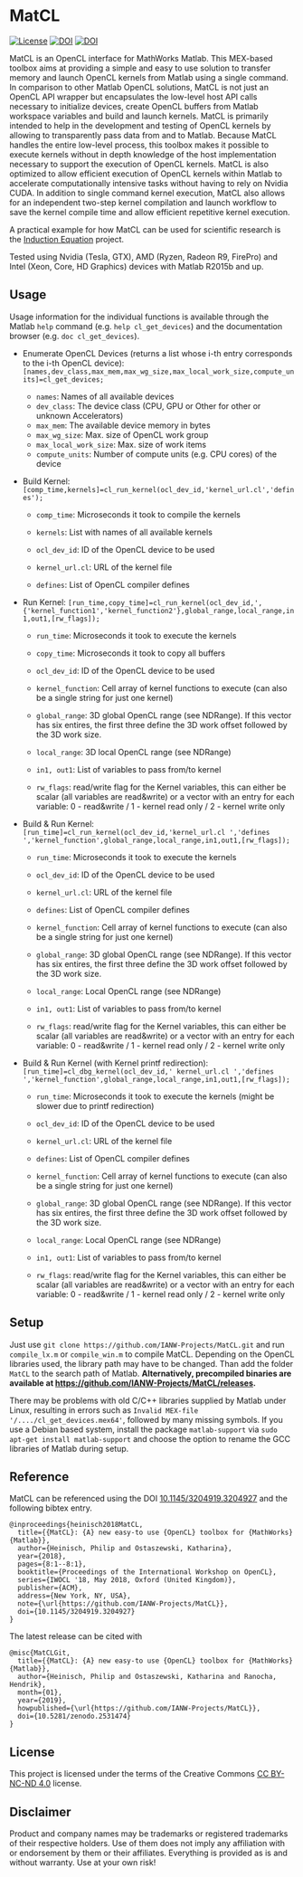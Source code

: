 # MatCL


[![License](https://licensebuttons.net/l/by-nc-nd/3.0/88x31.png)](https://creativecommons.org/licenses/by-nc-nd/4.0/legalcode) 
[![DOI](https://zenodo.org/badge/DOI/10.1145/3204919.3204927.svg)](https://doi.org/10.1145/3204919.3204927)
[![DOI](https://zenodo.org/badge/DOI/10.5281/zenodo.2531474.svg)](https://doi.org/10.5281/zenodo.2531474)


MatCL is an OpenCL interface for MathWorks Matlab. This MEX-based toolbox aims at providing a simple and easy to use solution to transfer memory and launch OpenCL kernels from Matlab using a single command.
In comparison to other Matlab OpenCL solutions, MatCL is not just an OpenCL API wrapper but encapsulates the low-level host API calls necessary to initialize devices, create OpenCL buffers from Matlab workspace variables and build and launch kernels.
MatCL is primarily intended to help in the development and testing of OpenCL kernels by allowing to transparently pass data from and to Matlab.
Because MatCL handles the entire low-level process, this toolbox makes it possible to execute kernels without in depth knowledge of the host implementation necessary to support the execution of OpenCL kernels.
MatCL is also optimized to allow efficient execution of OpenCL kernels within Matlab to accelerate computationally intensive tasks without having to rely on Nvidia CUDA. In addition to single command kernel execution, MatCL also allows for an independent two-step kernel compilation and launch workflow to save the kernel compile time and allow efficient repetitive kernel execution.

A practical example for how MatCL can be used for scientific research is the [Induction Equation](https://github.com/IANW-Projects/InductionEq) project.

Tested using Nvidia (Tesla, GTX), AMD (Ryzen, Radeon R9, FirePro) and Intel (Xeon, Core, HD Graphics) devices with Matlab R2015b and up.

## Usage

 Usage information for the individual functions is available through the Matlab `help` command (e.g. `help cl_get_devices`) and the documentation browser (e.g. `doc cl_get_devices`).

- Enumerate OpenCL Devices (returns a list whose i-th entry corresponds to the i-th OpenCL device):
  `[names,dev_class,max_mem,max_wg_size,max_local_work_size,compute_units]=cl_get_devices;`
  - `names`: Names of all available devices
  - `dev_class`: The device class (CPU, GPU or Other for other or unknown Accelerators)
  - `max_mem`: The available device memory in bytes
  - `max_wg_size`: Max. size of OpenCL work group
  - `max_local_work_size`: Max. size of work items
  - `compute_units`: Number of compute units (e.g. CPU cores) of the device

- Build Kernel:
  `[comp_time,kernels]=cl_run_kernel(ocl_dev_id,'kernel_url.cl','defines');`
  - `comp_time`: Microseconds it took to compile the kernels
  - `kernels`: List with names of all available kernels
  
  - `ocl_dev_id`: ID of the OpenCL device to be used
  - `kernel_url.cl`: URL of the kernel file
  - `defines`: List of OpenCL compiler defines
  
- Run Kernel:
  `[run_time,copy_time]=cl_run_kernel(ocl_dev_id,',{'kernel_function1','kernel_function2'},global_range,local_range,in1,out1,[rw_flags]);`
  - `run_time`: Microseconds it took to execute the kernels
  - `copy_time`: Microseconds it took to copy all buffers
  
  - `ocl_dev_id`: ID of the OpenCL device to be used
  - `kernel_function`: Cell array of kernel functions to execute (can also be a single string for just one kernel)
  - `global_range`: 3D global OpenCL range (see NDRange). If this vector has six entires, the first three define the 3D work offset followed by the 3D work size.
  - `local_range`: 3D local OpenCL range (see NDRange)
  - `in1, out1`: List of variables to pass from/to kernel
  - `rw_flags`: read/write flag for the Kernel variables, this can either be scalar (all variables are read&write) or a vector with an entry for each variable: 0 - read&write / 1 - kernel read only / 2 - kernel write only

- Build & Run Kernel:
  `[run_time]=cl_run_kernel(ocl_dev_id,'kernel_url.cl ','defines ','kernel_function',global_range,local_range,in1,out1,[rw_flags]);`
  - `run_time`: Microseconds it took to execute the kernels
  
  - `ocl_dev_id`: ID of the OpenCL device to be used
  - `kernel_url.cl`: URL of the kernel file
  - `defines`: List of OpenCL compiler defines
  - `kernel_function`: Cell array of kernel functions to execute (can also be a single string for just one kernel)
  - `global_range`: 3D global OpenCL range (see NDRange). If this vector has six entires, the first three define the 3D work offset followed by the 3D work size.
  - `local_range`: Local OpenCL range (see NDRange)
  - `in1, out1`: List of variables to pass from/to kernel
  - `rw_flags`: read/write flag for the Kernel variables, this can either be scalar (all variables are read&write) or a vector with an entry for each variable: 0 - read&write / 1 - kernel read only / 2 - kernel write only

- Build & Run Kernel (with Kernel printf redirection):
  `[run_time]=cl_dbg_kernel(ocl_dev_id,' kernel_url.cl ','defines ','kernel_function',global_range,local_range,in1,out1,[rw_flags]);`
  - `run_time`: Microseconds it took to execute the kernels (might be slower due to printf redirection)
  
  - `ocl_dev_id`: ID of the OpenCL device to be used
  - `kernel_url.cl`: URL of the kernel file
  - `defines`: List of OpenCL compiler defines
  - `kernel_function`: Cell array of kernel functions to execute (can also be a single string for just one kernel)
  - `global_range`: 3D global OpenCL range (see NDRange). If this vector has six entires, the first three define the 3D work offset followed by the 3D work size.
  - `local_range`: Local OpenCL range (see NDRange)
  - `in1, out1`: List of variables to pass from/to kernel
  - `rw_flags`: read/write flag for the Kernel variables, this can either be scalar (all variables are read&write) or a vector with an entry for each variable: 0 - read&write / 1 - kernel read only / 2 - kernel write only


## Setup

Just use `git clone https://github.com/IANW-Projects/MatCL.git` and run `compile_lx.m` or `compile_win.m` to compile MatCL. Depending on the OpenCL libraries used, the library path may have to be changed.
Than add the folder `MatCL` to the search path of Matlab. 
**Alternatively, precompiled binaries are available at https://github.com/IANW-Projects/MatCL/releases.**

There may be problems with old C/C++ libraries supplied by Matlab under Linux, resulting in errors such as
`Invalid MEX-file '/..../cl_get_devices.mex64'`, followed by many missing symbols. If you use
a Debian based system, install the package `matlab-support` via `sudo apt-get install matlab-support`
and choose the option to rename the GCC libraries of Matlab during setup.


## Reference

MatCL can be referenced using the DOI [10.1145/3204919.3204927](https://doi.org/10.1145/3204919.3204927)
and the following bibtex entry.
```
@inproceedings{heinisch2018MatCL,
  title={{MatCL}: {A} new easy-to use {OpenCL} toolbox for {MathWorks} {Matlab}},
  author={Heinisch, Philip and Ostaszewski, Katharina},
  year={2018},
  pages={8:1--8:1},
  booktitle={Proceedings of the International Workshop on OpenCL},
  series={IWOCL '18, May 2018, Oxford (United Kingdom)},
  publisher={ACM},
  address={New York, NY, USA},
  note={\url{https://github.com/IANW-Projects/MatCL}},
  doi={10.1145/3204919.3204927}
}
```
The latest release can be cited with
```
@misc{MatCLGit,
  title={{MatCL}: {A} new easy-to use {OpenCL} toolbox for {MathWorks} {Matlab}},
  author={Heinisch, Philip and Ostaszewski, Katharina and Ranocha, Hendrik},
  month={01},
  year={2019},
  howpublished={\url{https://github.com/IANW-Projects/MatCL}},
  doi={10.5281/zenodo.2531474}
}
```
 ## License

This project is licensed under the terms of the Creative Commons [CC BY-NC-ND 4.0](https://creativecommons.org/licenses/by-nc-nd/4.0/legalcode) license.


 ## Disclaimer

Product and company names may be trademarks or registered trademarks of their respective holders.
Use of them does not imply any affiliation with or endorsement by them or their affiliates.
Everything is provided as is and without warranty. Use at your own risk!
